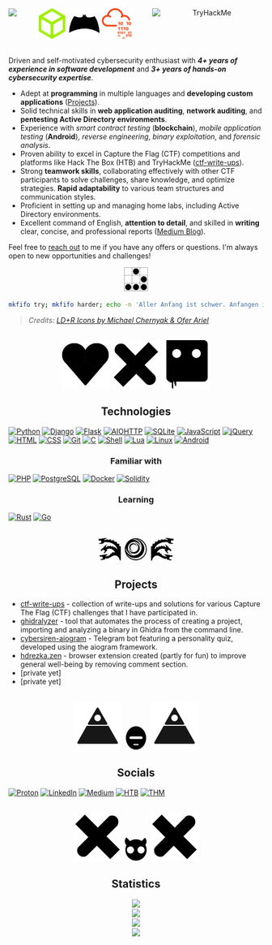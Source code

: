 <div align="center">
  <picture>
    <img src="/svg/HTB.svg" width="60px" height="60px">
  </picture>
  <picture>
    <source media="(prefers-color-scheme: dark)" srcset="/svg/dark/fsociety.svg">
    <img src="/svg/light/batman.svg" width="60px" height="60px">
  </picture>
  <picture>
    <img src="/svg/THM.svg" width="60px" height="60px">
  </picture>
  <picture>
    <img src="https://www.hackthebox.eu/badge/image/1007130" align="left">
  </picture>
  <picture>
  <img src="https://tryhackme-badges.s3.amazonaws.com/cybersamurai2121.png" alt="TryHackMe" align="right" width="220px" height="50px">
  </picture>
</div>
<br>

Driven and self-motivated cybersecurity enthusiast with _**4+ years of experience in software development**_ and _**3+ years of hands-on cybersecurity expertise**_.

- Adept at **programming** in multiple languages and **developing custom applications** ([Projects](#projects)).
- Solid technical skills in **web application auditing**, **network auditing**, and **pentesting Active Directory environments**.
- Experience with _smart contract testing_ (**blockchain**), _mobile application testing_ (**Android**), _reverse engineering_, _binary exploitation_, and _forensic analysis_.
- Proven ability to excel in Capture the Flag (CTF) competitions and platforms like Hack The Box (HTB) and TryHackMe ([ctf-write-ups](https://github.com/samaellovecraft/ctf-write-ups)).
- Strong **teamwork skills**, collaborating effectively with other CTF participants to solve challenges, share knowledge, and optimize strategies. **Rapid adaptability** to various team structures and communication styles.
- Proficient in setting up and managing home labs, including Active Directory environments.
- Excellent command of English, **attention to detail**, and skilled in **writing** clear, concise, and professional reports ([Medium Blog](https://medium.com/@samaellovecraft)).

Feel free to [reach out](#socials) to me if you have any offers or questions. I'm always open to new opportunities and challenges!

<div align="center">
  <picture>
    <img src="/svg/glider.svg" width="48px" height="48px"/>
  </picture>
</div>

```bash
mkfifo try; mkfifo harder; echo -n 'Aller Anfang ist schwer. Anfangen ist einfach, Beharrlichkeit eine Kunst.' | cat - try > harder & cat < harder > try
```

> _Credits: [LD+R Icons by Michael Chernyak & Ofer Ariel](https://uxuihero.com/love-death-robots-free-fan-iconfont/)_

<br>
<div align="center">
  <picture>
    <source media="(prefers-color-scheme: dark)" srcset="/svg/dark/LD+R/LD+R_Michael's_Heart.svg">
    <img src="/svg/light/LD+R/LD+R_Michael's_Heart.svg"/>
  </picture>
  <picture>
    <source media="(prefers-color-scheme: dark)" srcset="/svg/dark/LD+R/LD+R_Michael's_X.svg">
    <img src="/svg/light/LD+R/LD+R_Michael's_X.svg"/>
  </picture>
  <picture>
    <source media="(prefers-color-scheme: dark)" srcset="/svg/dark/LD+R/LD+R_Ofer's_Bloody_Robot.svg">
    <img src="/svg/light/LD+R/LD+R_Ofer's_Bloody_Robot.svg"/>
  </picture>
</div>

## <div align="center">Technologies</div>

[![Python](https://img.shields.io/badge/Python-3776AB?style=for-the-badge&labelColor=black&logo=python&logoColor=3776AB)](https://github.com/search?q=user%3Asamaellovecraft+language%3APython&type=code)
[![Django](https://img.shields.io/badge/django-092E20.svg?style=for-the-badge&labelColor=black&logo=django&logoColor=092E20)](#technologies)
[![Flask](https://img.shields.io/badge/Flask-fff?style=for-the-badge&logo=flask&logoColor=white&labelColor=000)](#technologies)
[![AIOHTTP](https://img.shields.io/badge/AIOHTTP-2C5BB4.svg?style=for-the-badge&logo=aiohttp&logoColor=2C5BB4&labelColor=000)](#technologies)
[![SQLite](https://img.shields.io/badge/SQLite-003B57.svg?style=for-the-badge&logo=sqlite&logoColor=003B57&labelColor=000)](#technologies)
[![JavaScript](https://img.shields.io/badge/-JavaScript-F0DB4F?style=for-the-badge&labelColor=black&logo=javascript&logoColor=F0DB4F)](https://github.com/search?q=user%3Asamaellovecraft+language%3AJavaScript&type=code)
[![jQuery](https://img.shields.io/badge/jQuery-0769AD?style=for-the-badge&logo=jquery&logoColor=0769AD&labelColor=black)](#technologies)
[![HTML](https://img.shields.io/badge/HTML-E34F26?style=for-the-badge&logo=html5&logoColor=E34F26&labelColor=black)](#technologies)
[![CSS](https://img.shields.io/badge/CSS-1572B6?style=for-the-badge&logo=css3&logoColor=1572B6&labelColor=black)](#technologies)
[![Git](https://img.shields.io/badge/git-F05032?style=for-the-badge&logo=git&logoColor=F05032&labelColor=black)](#technologies)
[![C](https://img.shields.io/badge/c-A8B9CC.svg?style=for-the-badge&labelColor=black&logo=c&logoColor=A8B9CC)](https://github.com/search?q=user%3Asamaellovecraft+language%3AC&type=code)
[![Shell](https://img.shields.io/badge/Shell-4EAA25?style=for-the-badge&logo=gnu-bash&logoColor=4EAA25&labelColor=000)](https://github.com/search?q=user%3Asamaellovecraft+language%3AShell&type=code)
[![Lua](https://img.shields.io/badge/Lua-2C2D72?style=for-the-badge&logo=lua&logoColor=2C2D72&labelColor=000)](https://github.com/search?q=user%3Asamaellovecraft+language%3ALua&type=code)
[![Linux](https://img.shields.io/badge/Linux-FCC624?style=for-the-badge&logo=linux&labelColor=black&logoColor=FCC624)](#technologies)
[![Android](https://img.shields.io/badge/Android-34A853?style=for-the-badge&logo=android&labelColor=black&logoColor=34A853)](#technologies)

### <div align="center">Familiar with</div>

[![PHP](https://img.shields.io/badge/PHP-777BB4?style=for-the-badge&logo=php&labelColor=black&logoColor=777BB4)](#familiar-with)
[![PostgreSQL](https://img.shields.io/badge/PostgreSQL-336791.svg?style=for-the-badge&logo=postgresql&logoColor=336791&labelColor=black)](#familiar-with)
[![Docker](https://img.shields.io/badge/Docker-2496ED?style=for-the-badge&logo=docker&labelColor=black&logoColor=2496ED)](#familiar-with)
[![Solidity](https://img.shields.io/badge/solididy-363636?style=for-the-badge&logo=solidity&labelColor=black&logoColor=363636)](#familiar-with)

### <div align="center">Learning</div>

[![Rust](https://img.shields.io/badge/Rust-B7410E?style=for-the-badge&logo=rust&labelColor=black&logoColor=B7410E)](#learning)
[![Go](https://img.shields.io/badge/Go-00ADD8?style=for-the-badge&logo=go&labelColor=black&logoColor=00ADD8)](#learning)

<br>
<div align="center">
  <picture>
    <source media="(prefers-color-scheme: dark)" srcset="/svg/dark/hydra-left.svg">
    <img src="/svg/light/hydra-left.svg" width="48px" height="48px"/>
  </picture>
  <picture>
    <source media="(prefers-color-scheme: dark)" srcset="/svg/dark/concentric-crescents.svg">
    <img src="/svg/light/concentric-crescents.svg" width="48px" height="48px"/>
  </picture>
  <picture>
    <source media="(prefers-color-scheme: dark)" srcset="/svg/dark/hydra-right.svg">
    <img src="/svg/light/hydra-right.svg" width="48px" height="48px"/>
  </picture>
</div>

## <div align="center">Projects</div>

- [ctf-write-ups](https://github.com/samaellovecraft/ctf-write-ups) - collection of write-ups and solutions for various Capture The Flag (CTF) challenges that I have participated in.
- [ghidralyzer](https://github.com/samaellovecraft/ghidralyzer) - tool that automates the process of creating a project, importing and analyzing a binary in Ghidra from the command line.
- [cybersiren-aiogram]() - Telegram bot featuring a personality quiz, developed using the aiogram framework.
- [hdrezka.zen](https://github.com/samaellovecraft/hdrezka.zen) - browser extension created (partly for fun) to improve general well-being by removing comment section.
- [private yet]
- [private yet]

<br>
<div align="center">
  <picture>
    <source media="(prefers-color-scheme: dark)" srcset="/svg/dark/LD+R/LD+R_Michael's_Apocalipse_Tourist.svg">
    <img src="/svg/light/LD+R/LD+R_Michael's_Apocalipse_Tourist.svg"/>
  </picture>
  <picture>
    <source media="(prefers-color-scheme: dark)" srcset="/svg/dark/LD+R/LD+R_Michael's_Cycloborgps.svg">
    <img src="/svg/light/LD+R/LD+R_Michael's_Cycloborgps.svg" width="48px" height="48px"/>
  </picture>
  <picture>
    <source media="(prefers-color-scheme: dark)" srcset="/svg/dark/LD+R/LD+R_Michael's_Apocalipse_Tourist.svg">
    <img src="/svg/light/LD+R/LD+R_Michael's_Apocalipse_Tourist.svg"/>
  </picture>
</div>

## <div align="center">Socials</div>

[![Proton](https://img.shields.io/badge/Proton_Mail-6D4AFF?style=for-the-badge&logo=protonmail&logoColor=fff)](mailto:samaellovecraft@protonmail.com) [![LinkedIn](https://img.shields.io/badge/LinkedIn-0A66C2?style=for-the-badge&logo=linkedin&logoColor=fff)](https://www.linkedin.com/in/samaellovecraft) [![Medium](https://img.shields.io/badge/Medium-000?style=for-the-badge&logo=medium&logoColor=fff)](https://medium.com/@samaellovecraft) [![HTB](https://img.shields.io/badge/Hack_The_Box-141A26?style=for-the-badge&logo=hackthebox&logoColor=9FEF00)](https://app.hackthebox.com/profile/1007130) [![THM](https://img.shields.io/badge/TryHackMe-212C42?style=for-the-badge&logo=tryhackme&logoColor=fff)](https://tryhackme.com/p/cybersamurai2121)

<br>
<div align="center">
  <picture>
    <source media="(prefers-color-scheme: dark)" srcset="/svg/dark/LD+R/LD+R_Michael's_Other_X.svg">
    <img src="/svg/light/LD+R/LD+R_Michael's_Other_X.svg"/>
  </picture>
  <picture>
    <source media="(prefers-color-scheme: dark)" srcset="/svg/dark/LD+R/LD+R_Michael's_Devil_Kitty.svg">
    <img src="/svg/light/LD+R/LD+R_Michael's_Devil_Kitty.svg" width="48px" height="48px"/>
  </picture>
  <picture>
    <source media="(prefers-color-scheme: dark)" srcset="/svg/dark/LD+R/LD+R_Michael's_Other_X.svg">
    <img src="/svg/light/LD+R/LD+R_Michael's_Other_X.svg"/>
  </picture>
</div>

## <div align="center">Statistics</div>

<div align="center">
  <picture>
    <img src="https://github-readme-stats.vercel.app/api/top-langs/?username=samaellovecraft&layout=donut-vertical&hide_border=true&theme=tokyonight"/>
  </picture>
</div>
<div align="center">
   <picture>
    <img src="https://streak-stats.demolab.com/?user=samaellovecraft&hide_border=true&theme=tokyonight"/>
  </picture>
</div>
<div align="center">
  <picture>
    <img src="https://quotes-github-readme.vercel.app/api?type=horizontal&theme=tokyonight&quote=Failure%20has%20always%20been%20my%20greatest%20mentor.&author=Taric" height="110px"/>
  </picture>
</div>
<div align="center">
  <picture>
    <img src="https://github-profile-summary-cards.vercel.app/api/cards/profile-details?username=samaellovecraft&theme=tokyonight"/>
  </picture>
</div>
